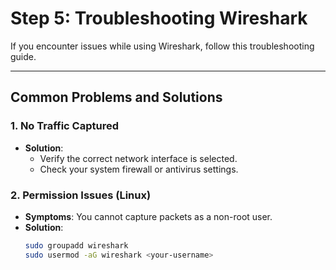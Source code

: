 # Step 5: Troubleshooting Wireshark

If you encounter issues while using Wireshark, follow this troubleshooting guide.

---

## Common Problems and Solutions

### 1. **No Traffic Captured**
- **Solution**:
  - Verify the correct network interface is selected.
  - Check your system firewall or antivirus settings.

### 2. **Permission Issues (Linux)**
- **Symptoms**: You cannot capture packets as a non-root user.
- **Solution**:
  ```bash
  sudo groupadd wireshark
  sudo usermod -aG wireshark <your-username>
